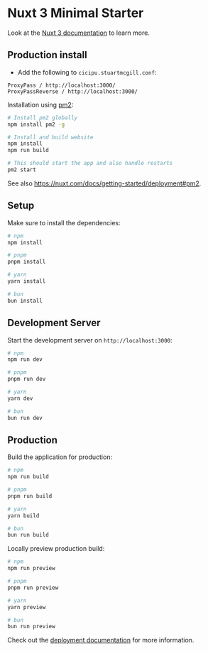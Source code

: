 # Nuxt 3 Minimal Starter

Look at the [Nuxt 3 documentation](https://nuxt.com/docs/getting-started/introduction) to learn more.

## Production install

- Add the following to `cicipu.stuartmcgill.conf`:
```
ProxyPass / http://localhost:3000/
ProxyPassReverse / http://localhost:3000/
```

Installation using [pm2](https://pm2.keymetrics.io/):

```bash
# Install pm2 globally
npm install pm2 -g

# Install and build website
npm install
npm run build

# This should start the app and also handle restarts
pm2 start
```

See also https://nuxt.com/docs/getting-started/deployment#pm2.

## Setup

Make sure to install the dependencies:

```bash
# npm
npm install

# pnpm
pnpm install

# yarn
yarn install

# bun
bun install
```

## Development Server

Start the development server on `http://localhost:3000`:

```bash
# npm
npm run dev

# pnpm
pnpm run dev

# yarn
yarn dev

# bun
bun run dev
```

## Production

Build the application for production:

```bash
# npm
npm run build

# pnpm
pnpm run build

# yarn
yarn build

# bun
bun run build
```

Locally preview production build:

```bash
# npm
npm run preview

# pnpm
pnpm run preview

# yarn
yarn preview

# bun
bun run preview
```

Check out the [deployment documentation](https://nuxt.com/docs/getting-started/deployment) for more information.
